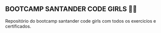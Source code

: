 ## BOOTCAMP SANTANDER CODE GIRLS 👩🚀
Repositório do bootcamp santander code girls com todos os exercicíos e certificados.
